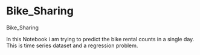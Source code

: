 # Bike_Sharing
Bike_Sharing

In this Notebook i am trying to predict the bike rental counts in a single day. This is time series dataset and a regression problem.
